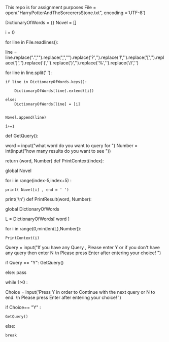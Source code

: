This repo is for assignment purposes File = open("HarryPotterAndTheSorcerersStone.txt", encoding ='UTF-8')

DictionaryOfWords = {}
Novel = []

i = 0

for line in File.readlines():

line = line.replace(".","").replace(",","").replace('?','').replace('!','').replace('[','').replace(']','').replace('(','').replace(')','').replace('%','').replace('//','')


for line in line.split(' '): 
                                                                         
    if line in DictionaryOfWords.keys():     
                                                                         
        DictionaryOfWords[line].extend([i])        
                                                                         
    else:
        DictionaryOfWords[line] = [i]      
                                                                         
    
    Novel.append(line)        
                                                                         
    i+=1
def GetQuery():

word = input("what word do you want to query for  ")
Number = int(input("how many results do you want to see "))

return (word, Number)
def PrintContext(index):

global Novel                          

for i in range(index-5,index+5) :          
    
    print( Novel[i] , end = ' ')          
    
print('\n')
def PrintResult(word, Number):

global DictionaryOfWords                

L = DictionaryOfWords[ word ] 

for i in range(0,min(len(L),Number)):
    
    PrintContext(i)   
Query = input("If you have any Query , Please enter Y or if you don't have any query then enter N \n Please press Enter after entering your choice! ")

if Query == "Y": GetQuery()

else: pass

while 1>0 :

Choice = input('Press Y in order to Continue with the next query or N to end. \n Please press Enter after entering your choice! ')

if Choice== "Y" :

    GetQuery()
                   
else:

    break